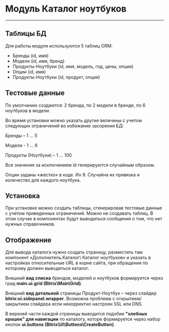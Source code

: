 # Mодуль Каталог ноутбуков
***
## Таблицы БД
Для работы модуля используются 5 таблиц ORM:

* Бренды (id, имя)
* Модели (id, имя, бренд)
* Продукты-Ноутбуки (id, имя, модель, год, цены, опции)
* Опции (id, имя)
* Продукты-Ноутбуки (id, продукт, опция)
  
## Тестовые данные
По умолчанию создаются: 2 бренда, по 2 модели в бренде, по 6 ноутбуков в модели.

Во время установки можно указать другие величины с учетом следующих ограничений во избежание засорения БД:

Бренды – 1 … 5

Модели -  1 … 6

Продукты (Ноутбуки) – 1 ... 100

Все значения за исключением id генерируются случайным образом.

Опции заданы «жестко» в коде. Их 9. Случайна их привязка и количество для каждого ноутбука.

## Установка
При установке можно создать таблицы, сгенерировав тестовые данные с учетом приведенных ограничений. Можно не создавать таблиц. В этом случае в компонентах будут выводиться сообщения о том, что нет нужных справочников.

## Отображение
Для вывода каталога нужно создать страницу, разместить там компонент «Дополнитель.Каталог\ Каталог ноутбуков» и указать в настройках относительные URL в корне сайта, при обращении по которому должен выводиться каталог.

Внешний __вид списка__ брендов, моделей и ноутбуков формируется через грид **main.ui.grid (Bitrix\Main\Grid)**.

Внешний __вид детальной__ страницы Продукт-Ноутбук – через слайдер **bitrix:ui.sidepanel.wrapper**. Возможна проблема с открытием/закрытием слайдера если некорректно настроен SSL или DNS.

В верхней части каждой страницы выводится подобие __"хлебных крошек" для навигации__ по каталогу, которе формируется через набор кнопок **ui.buttons (Bitrix\UI\Buttons\CreateButton)**.
